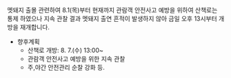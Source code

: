 멧돼지 출몰 관련하여 8.1(목)부터 현재까지 관람객 안전사고 예방을 위하여 산책로는 통제 하였으나 지속 관찰 결과 멧돼지 출연 흔적이 발생하지 않아 금일 오후 13시부터 개방을 재개합니다.
- 향후계획
  - 산책로 개방: 8. 7.(수) 13:00~
  - 관람객 안전사고 예방을 위한 지속 관찰
  - 주,야간 안전관리 순찰 강화 등.